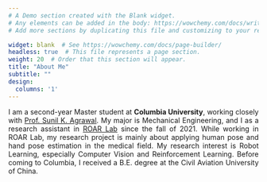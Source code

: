 ```yaml
---
# A Demo section created with the Blank widget.
# Any elements can be added in the body: https://wowchemy.com/docs/writing-markdown-latex/
# Add more sections by duplicating this file and customizing to your requirements.

widget: blank  # See https://wowchemy.com/docs/page-builder/
headless: true  # This file represents a page section.
weight: 20  # Order that this section will appear.
title: "About Me"
subtitle: ""
design:
  columns: '1'
---
```


<p style='text-align: justify;'>I am a second-year Master student at <b>Columbia University</b>, working closely with <a href="https://www.engineering.columbia.edu/faculty/sunil-agrawal">Prof. Sunil K. Agrawal</a>. My major is Mechanical Engineering, and I as a research assistant in <a href="https://roar.me.columbia.edu/">ROAR Lab</a> since the fall of 2021. While working in ROAR Lab, my research project is mainly about applying human pose and hand pose estimation in the medical field. My research interest is Robot Learning, especially Computer Vision and Reinforcement Learning. Before coming to Columbia, I received a B.E. degree at the Civil Aviation University of China. </p>
